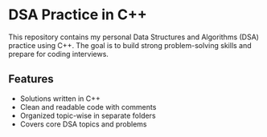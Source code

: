 # DSA Practice in C++

This repository contains my personal Data Structures and Algorithms (DSA) practice using C++. The goal is to build strong problem-solving skills and prepare for coding interviews.

## Features

- Solutions written in C++
- Clean and readable code with comments
- Organized topic-wise in separate folders
- Covers core DSA topics and problems
